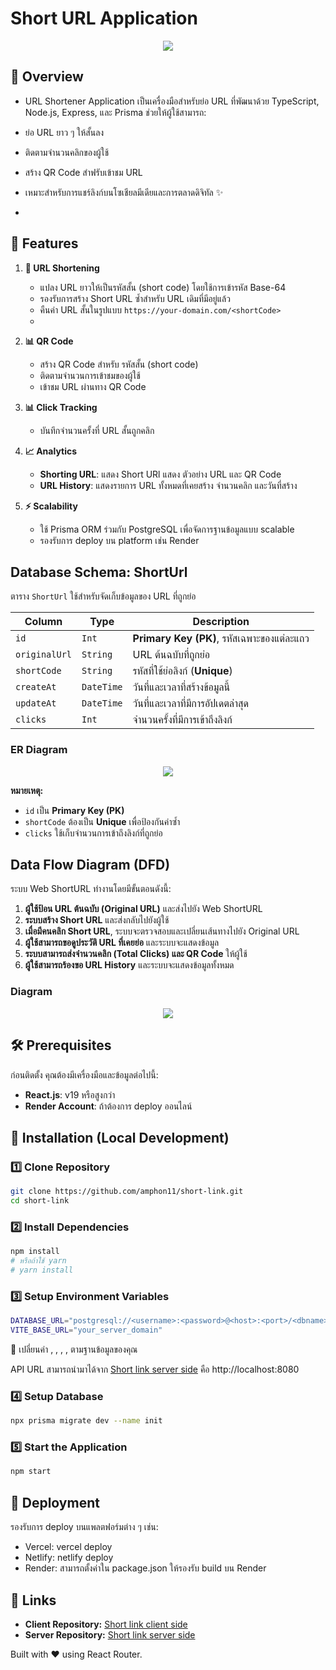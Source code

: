 # Short URL Application

<div align="center">
   <img src="https://res.cloudinary.com/dmqhlua4l/image/upload/v1743657289/dog_ww5kk7.jpg">
</div>



## 📌 Overview
  - URL Shortener Application เป็นเครื่องมือสำหรับย่อ URL ที่พัฒนาด้วย TypeScript, Node.js, Express, และ Prisma ช่วยให้ผู้ใช้สามารถ:
  - ย่อ URL ยาว ๆ ให้สั้นลง
  - ติดตามจำนวนคลิกของผู้ใช้
  - สร้าง QR Code สำฟรับเข้าชม URL
  - เหมาะสำหรับการแชร์ลิงก์บนโซเชียลมีเดียและการตลาดดิจิทัล ✨

  - 
## 🚀 Features

1. **🔗 URL Shortening**
   - แปลง URL ยาวให้เป็นรหัสสั้น (short code) โดยใช้การเข้ารหัส Base-64
   - รองรับการสร้าง Short URL ซ้ำสำหรับ URL เดิมที่มีอยู่แล้ว
   - คืนค่า URL สั้นในรูปแบบ `https://your-domain.com/<shortCode>`
   - 
2. **📊 QR Code**
   - สร้าง QR Code สำหรับ รหัสสั้น (short code)
   - ติดตามจำนวนการเข้าชมของผู้ใช้
   - เข้าชม URL ผ่านทาง QR Code

3. **📊 Click Tracking**
   - บันทึกจำนวนครั้งที่ URL สั้นถูกคลิก
     
4. **📈 Analytics**
   - **Shorting URL**: แสดง Short URl แสดง ตัวอย่าง URL และ QR Code
   - **URL History**: แสดงรายการ URL ทั้งหมดที่เคยสร้าง จำนวนคลิก และวันที่สร้าง

5. **⚡ Scalability**
   - ใช้ Prisma ORM ร่วมกับ PostgreSQL เพื่อจัดการฐานข้อมูลแบบ scalable
   - รองรับการ deploy บน platform เช่น Render

## Database Schema: ShortUrl

ตาราง `ShortUrl` ใช้สำหรับจัดเก็บข้อมูลของ URL ที่ถูกย่อ  

| Column     | Type      | Description                         |
|------------|----------|-------------------------------------|
| `id`       | `Int`    | **Primary Key (PK)**, รหัสเฉพาะของแต่ละแถว |
| `originalUrl` | `String` | URL ต้นฉบับที่ถูกย่อ |
| `shortCode`  | `String` | รหัสที่ใช้ย่อลิงก์ (**Unique**) |
| `createAt`   | `DateTime` | วันที่และเวลาที่สร้างข้อมูลนี้ |
| `updateAt`   | `DateTime` | วันที่และเวลาที่มีการอัปเดตล่าสุด |
| `clicks`     | `Int`    | จำนวนครั้งที่มีการเข้าถึงลิงก์ |

### ER Diagram
<div align="center">
  <img src="https://res.cloudinary.com/dmqhlua4l/image/upload/v1743659767/Blank_diagram_8_tghd1u.png">
</div>

**หมายเหตุ:**
- `id` เป็น **Primary Key (PK)**
- `shortCode` ต้องเป็น **Unique** เพื่อป้องกันค่าซ้ำ  
- `clicks` ใช้เก็บจำนวนการเข้าถึงลิงก์ที่ถูกย่อ

## Data Flow Diagram (DFD)

ระบบ Web ShortURL ทำงานโดยมีขั้นตอนดังนี้:

1. **ผู้ใช้ป้อน URL ต้นฉบับ (Original URL)** และส่งไปยัง Web ShortURL
2. **ระบบสร้าง Short URL** และส่งกลับไปยังผู้ใช้
3. **เมื่อมีคนคลิก Short URL**, ระบบจะตรวจสอบและเปลี่ยนเส้นทางไปยัง Original URL
4. **ผู้ใช้สามารถขอดูประวัติ URL ที่เคยย่อ** และระบบจะแสดงข้อมูล
5. **ระบบสามารถส่งจำนวนคลิก (Total Clicks) และ QR Code** ให้ผู้ใช้
6. **ผู้ใช้สามารถร้องขอ URL History** และระบบจะแสดงข้อมูลทั้งหมด

### Diagram
<div align="center">
  <img src="https://res.cloudinary.com/dmqhlua4l/image/upload/v1743659229/Blank_diagram_7_oqrygf.png">
</div>

## 🛠 Prerequisites

ก่อนติดตั้ง คุณต้องมีเครื่องมือและข้อมูลต่อไปนี้:

- **React.js**: v19 หรือสูงกว่า
- **Render Account**: ถ้าต้องการ deploy ออนไลน์

## 🔧 Installation (Local Development)

### 1️⃣ Clone Repository
```bash
git clone https://github.com/amphon11/short-link.git
cd short-link
```
### 2️⃣ Install Dependencies
```bash
npm install
# หรือถ้าใช้ yarn
# yarn install
```
### 3️⃣ Setup Environment Variables
```bash
DATABASE_URL="postgresql://<username>:<password>@<host>:<port>/<dbname>?schema=public"
VITE_BASE_URL="your_server_domain" 
```
📌 เปลี่ยนค่า <username>, <password>, <host>, <port>, <dbname> ตามฐานข้อมูลของคุณ

API URL สามารถนำมาได้จาก [Short link server side](https://github.com/erisk405/ShortLink-Server) คือ http://localhost:8080

### 4️⃣ Setup Database
```bash
npx prisma migrate dev --name init
```

### 5️⃣ Start the Application
```bash
npm start
```

## 🚀 Deployment
รองรับการ deploy บนแพลตฟอร์มต่าง ๆ เช่น:
  - Vercel: vercel deploy
  - Netlify: netlify deploy
  - Render: สามารถตั้งค่าใน package.json ให้รองรับ build บน Render

## 🔗 Links
- **Client Repository:** [Short link client side](https://github.com/erisk405/ShortLink-Client)
- **Server Repository:** [Short link server side](https://github.com/erisk405/ShortLink-Server)

Built with ❤️ using React Router.
